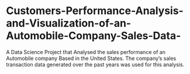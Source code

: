 # Customers-Performance-Analysis-and-Visualization-of-an-Automobile-Company-Sales-Data-
A Data Science Project that Analysed  the sales performance of an Automobile company Based in the United States. The company’s sales transaction data generated over the past years was used for this  analysis.
